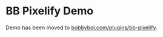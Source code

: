 # BB Pixelify Demo

Demo has been moved to [bobbybol.com/plugins/bb-pixelify](http://bobbybol.com/plugins/bb-pixelify/).
